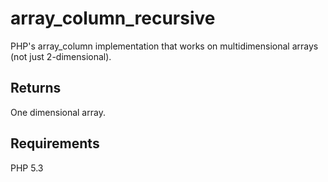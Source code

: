 # array_column_recursive
PHP's array_column implementation that works on multidimensional arrays (not just 2-dimensional).

## Returns
One dimensional array.

## Requirements
PHP 5.3
